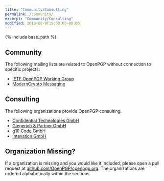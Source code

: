 ```yaml
---
title: "Community/Consulting"
permalink: /community/
excerpt: "Community/Consulting"
modified: 2018-08-9T15:00:00-00:00
---
```


{% include base_path %}

## Community
The following mailing lists are related to OpenPGP without connection to specific projects:

  * [IETF OpenPGP Working Group](https://www.ietf.org/mailman/listinfo/openpgp)
  * [ModernCrypto Messaging](https://moderncrypto.org/mailman/listinfo/messaging)

## Consulting
The following organizations provide OpenPGP consulting.

* [Confidential Technologies GmbH](https://www.cotech.de/services/)
* [Giegerich & Partner GmbH](https://www.giepa.de/services/)
* [g10 Code GmbH](https://g10code.com/)
* [Intevation GmbH](https://intevation.de/)

## Organization Missing?
If a organization is missing and you would like it included, please open a pull request at [github.com/OpenPGP/openpgp.org](https://github.com/OpenPGP/openpgp.org).
The organizations are ordered alphabetically within the sections.
